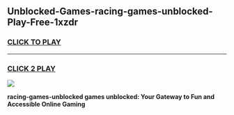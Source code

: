 
## Unblocked-Games-racing-games-unblocked-Play-Free-1xzdr
<h3>
<a href="https://premium76.site?title=racing-games-unblocked&ref=24M">CLICK TO PLAY</a></h3>
<hr>

<h3>
<a href="https://premium76.site?title=racing-games-unblocked&ref=24M">CLICK 2 PLAY</a>
  
</h3>

<a href="https://premium76.site?title=racing-games-unblocked&ref=24M"><img src="https://clearcache.store/games.png"></a>


**racing-games-unblocked games unblocked: Your Gateway to Fun and Accessible Online Gaming**
